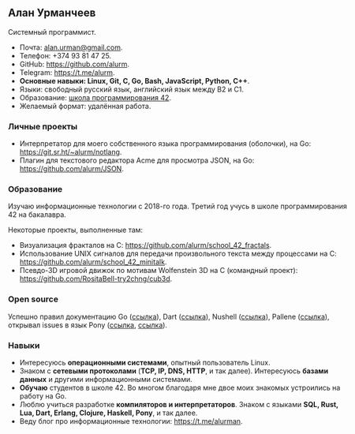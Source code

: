 <head><style>
body {
	margin: 0 auto;
	max-width: 50em;
}
</style></head>

## Алан Урманчеев

Системный программист.

- Почта: alan.urman@gmail.com.
- Телефон: +374 93 81 47 25.
- GitHub: <https://github.com/alurm>.
- Telegram: <https://t.me/alurm>.
- **Основные навыки: Linux, Git, C, Go, Bash, JavaScript, Python, C++**.
- Языки: свободный русский язык, английский язык между B2 и C1.
- Образование: [школа программирования 42](https://42.fr).
- Желаемый формат: удалённая работа.

### Личные проекты

- Интерпретатор для моего собственного языка программирования (оболочки), на Go: <https://git.sr.ht/~alurm/notlang>.
- Плагин для текстового редактора Acme для просмотра JSON, на Go: <https://github.com/alurm/JSON>.

### Образование

Изучаю информационные технологии с 2018-го года. Третий год учусь в школе программирования 42 на бакалавра.

Некоторые проекты, выполненные там:

- Визуализация фракталов на C: <https://github.com/alurm/school_42_fractals>.
- Использование UNIX сигналов для передачи произвольного текста между процессами на C: <https://github.com/alurm/school_42_minitalk>.
- Псевдо-3D игровой движок по мотивам Wolfenstein 3D на C (командный проект): <https://github.com/RositaBell-try2chng/cub3d>.

### Open source

Успешно правил документацию Go ([ссылка](https://github.com/golang/go/issues/62225)), Dart ([ссылка](https://github.com/dart-lang/site-www/pull/4618)), Nushell ([ссылка](https://github.com/nushell/nushell.github.io/pull/835)), Pallene ([ссылка](https://github.com/pallene-lang/pallene/pull/570)), открывал issues в язык Pony ([ссылка](https://github.com/ponylang/ponyc/issues/4345), [ссылка](https://github.com/ponylang/ponyc/issues/4343)).

### Навыки

- Интересуюсь **операционными системами**, опытный пользователь Linux.
- Знаком с **сетевыми протоколами** (**TCP, IP, DNS, HTTP**, и так далее). Интересуюсь **базами данных** и другими информационными системами.
- **Обучаю** студентов в школе 42. Во многом благодаря мне двое моих знакомых устроились на работу на Go.
- Люблю учиться разработке **компиляторов и интерпретаторов**. Знаком с языками **SQL, Rust, Lua, Dart, Erlang, Clojure, Haskell, Pony**, и так далее.
- Веду блог про информационные технологии: <https://t.me/alurman>.

